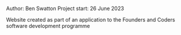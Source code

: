 Author: Ben Swatton
Project start: 26 June 2023

Website created as part of an application to the Founders and Coders software development programme
